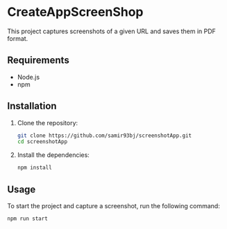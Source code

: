 # CreateAppScreenShop

This project captures screenshots of a given URL and saves them in PDF format.

## Requirements

- Node.js
- npm

## Installation

1. Clone the repository:

    ```sh
    git clone https://github.com/samir93bj/screenshotApp.git
    cd screenshotApp
    ```

2. Install the dependencies:

    ```sh
    npm install
    ```

## Usage

To start the project and capture a screenshot, run the following command:

```sh
npm run start
